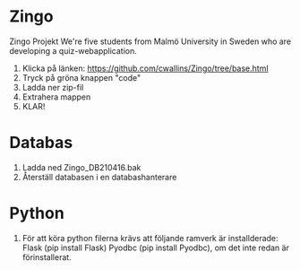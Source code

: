 # Zingo
Zingo Projekt 
We're five students from Malmö University in Sweden who are developing a quiz-webapplication. 

1. Klicka på länken: https://github.com/cwallins/Zingo/tree/base.html
2. Tryck på gröna knappen "code"
3. Ladda ner zip-fil
4. Extrahera mappen 
5. KLAR! 

# Databas
1. Ladda ned Zingo_DB210416.bak
2. Återställ databasen i en databashanterare

# Python

1. För att köra python filerna krävs att följande ramverk är installderade:
    Flask (pip install Flask)
    Pyodbc (pip install Pyodbc), om det inte redan är förinstallerat.     
